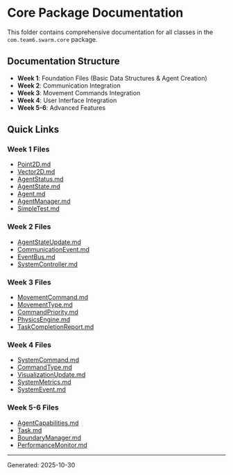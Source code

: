 # Core Package Documentation

This folder contains comprehensive documentation for all classes in the `com.team6.swarm.core` package.

## Documentation Structure

- **Week 1**: Foundation Files (Basic Data Structures & Agent Creation)
- **Week 2**: Communication Integration
- **Week 3**: Movement Commands Integration
- **Week 4**: User Interface Integration
- **Week 5-6**: Advanced Features

## Quick Links

### Week 1 Files
- [Point2D.md](Week1_Point2D.md)
- [Vector2D.md](Week1_Vector2D.md)
- [AgentStatus.md](Week1_AgentStatus.md)
- [AgentState.md](Week1_AgentState.md)
- [Agent.md](Week1_Agent.md)
- [AgentManager.md](Week1_AgentManager.md)
- [SimpleTest.md](Week1_SimpleTest.md)

### Week 2 Files
- [AgentStateUpdate.md](Week2_AgentStateUpdate.md)
- [CommunicationEvent.md](Week2_CommunicationEvent.md)
- [EventBus.md](Week2_EventBus.md)
- [SystemController.md](Week2_SystemController.md)

### Week 3 Files
- [MovementCommand.md](Week3_MovementCommand.md)
- [MovementType.md](Week3_MovementType.md)
- [CommandPriority.md](Week3_CommandPriority.md)
- [PhysicsEngine.md](Week3_PhysicsEngine.md)
- [TaskCompletionReport.md](Week3_TaskCompletionReport.md)

### Week 4 Files
- [SystemCommand.md](Week4_SystemCommand.md)
- [CommandType.md](Week4_CommandType.md)
- [VisualizationUpdate.md](Week4_VisualizationUpdate.md)
- [SystemMetrics.md](Week4_SystemMetrics.md)
- [SystemEvent.md](Week4_SystemEvent.md)

### Week 5-6 Files
- [AgentCapabilities.md](Week5_AgentCapabilities.md)
- [Task.md](Week5_Task.md)
- [BoundaryManager.md](Week5_BoundaryManager.md)
- [PerformanceMonitor.md](Week5_PerformanceMonitor.md)

---

Generated: 2025-10-30
